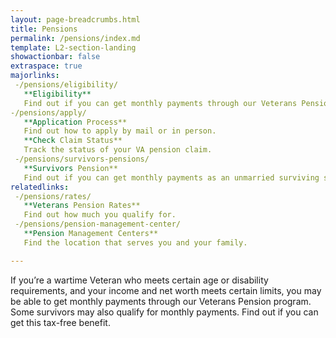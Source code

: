 ```yaml
---
layout: page-breadcrumbs.html
title: Pensions
permalink: /pensions/index.md
template: L2-section-landing
showactionbar: false
extraspace: true
majorlinks:
 -/pensions/eligibility/
   **Eligibility**
   Find out if you can get monthly payments through our Veterans Pension program.
-/pensions/apply/
   **Application Process**
   Find out how to apply by mail or in person.
   **Check Claim Status** 
   Track the status of your VA pension claim.
 -/pensions/survivors-pensions/
   **Survivors Pension**
   Find out if you can get monthly payments as an unmarried surviving spouse or an unmarried child of a deceased Veteran with     wartime service. 
relatedlinks:
 -/pensions/rates/
   **Veterans Pension Rates**
   Find out how much you qualify for. 
 -/pensions/pension-management-center/
   **Pension Management Centers**
   Find the location that serves you and your family. 

---
```

<div class="va-introtext">
If you’re a wartime Veteran who meets certain age or disability requirements, and your income and net worth meets certain limits, you may be able to get monthly payments through our Veterans Pension program. Some survivors may also qualify for monthly payments. Find out if you can get this tax-free benefit. 
</div>
